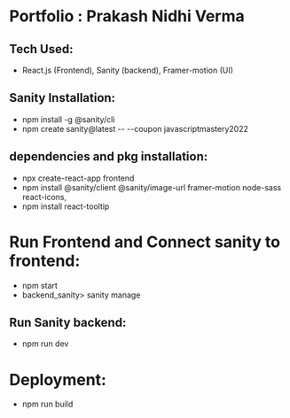 # Portfolio : Prakash Nidhi Verma

## Tech Used:
* React.js (Frontend), Sanity (backend), Framer-motion (UI)

## Sanity Installation:
* npm install -g @sanity/cli
* npm create sanity@latest -- --coupon javascriptmastery2022

## dependencies and pkg installation:
* npx create-react-app frontend
* npm install @sanity/client @sanity/image-url framer-motion node-sass react-icons,  
* npm install react-tooltip

# Run Frontend and Connect sanity to frontend:
* npm start
* backend_sanity> sanity manage

## Run Sanity backend:
* npm run dev

# Deployment:
* npm run build

